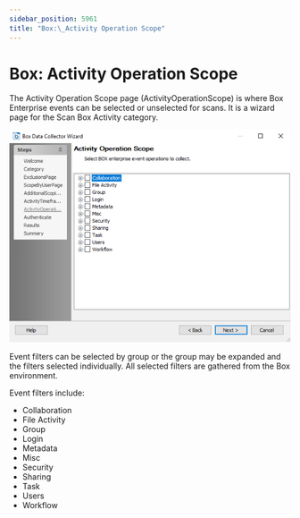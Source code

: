 ```yaml
---
sidebar_position: 5961
title: "Box:\_Activity Operation Scope"
---
```


# Box: Activity Operation Scope

The Activity Operation Scope page (ActivityOperationScope) is where Box Enterprise events can be selected or unselected for scans. It is a wizard page for the Scan Box Activity category.

![Box DC Wizard Activity Operation Scope page](../../../../../../../static/images/AccessAnalyzer_12.0/Content/Resources/Images/EnterpriseAuditor/Admin/DataCollector/Box/ActivityOperation.png "Box DC Wizard Activity Operation Scope page")

Event filters can be selected by group or the group may be expanded and the filters selected individually. All selected filters are gathered from the Box environment.

Event filters include:

* Collaboration
* File Activity
* Group
* Login
* Metadata
* Misc
* Security
* Sharing
* Task
* Users
* Workflow